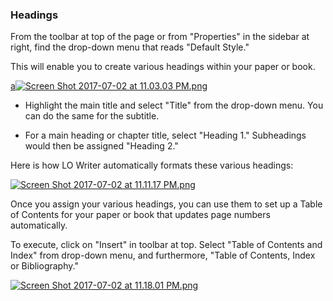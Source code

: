 ### Headings

From the toolbar at top of the page or from "Properties" in the sidebar at right, find the drop-down menu that reads "Default Style."

This will enable you to create various headings within your paper or book.

[a![Screen Shot 2017-07-02 at 11.03.03 PM.png](https://s19.postimg.org/bxkcesgcj/Screen_Shot_2017-07-02_at_11.03.03_PM.png)](https://postimg.org/image/9g8l7iwfz/)

* Highlight the main title and select "Title" from the drop-down menu. You can do the same for the subtitle.


* For a main heading or chapter title, select "Heading 1." Subheadings would then be assigned "Heading 2."

Here is how LO Writer automatically formats these various headings:

[![Screen Shot 2017-07-02 at 11.11.17 PM.png](https://s19.postimg.org/ktv4iq6yr/Screen_Shot_2017-07-02_at_11.11.17_PM.png)](https://postimg.org/image/v3xjhywu7/)

Once you assign your various headings, you can use them to set up a Table of Contents for your paper or book that updates page numbers automatically.

To execute, click on "Insert" in toolbar at top.
Select "Table of Contents and Index" from drop-down menu, and furthermore, "Table of Contents, Index or Bibliography."

[![Screen Shot 2017-07-02 at 11.18.01 PM.png](https://s19.postimg.org/nrwoq6403/Screen_Shot_2017-07-02_at_11.18.01_PM.png)](https://postimg.org/image/f9n8ltxhb/)
